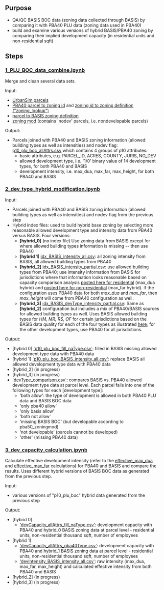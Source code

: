 ## Purpose
* QA/QC BASIS BOC data (zoning data collected through BASIS) by comparing it with PBA40 PLU data (zoning data used in PBA40)
* build and examine various versions of hybrid BASIS/PBA40 zoning by comparing their implied development capacity (in residential units and non-residential sqft)

## Steps

### [1_PLU_BOC_data_combine.ipynb](1_PLU_BOC_data_combine.ipynb)
Merge and clean several data sets.

Input:
* [UrbanSim parcels](https://mtcdrive.box.com/s/hnwpcw97tqqga1ngvcs5oct5av2j1ine)
* [PBA40 parcel to zoning id](https://mtcdrive.box.com/s/ws7gjn63jew70ap81sjxlsl6eg39yas8) and [zoning id to zoning definition ("zoning_lookup")](https://github.com/BayAreaMetro/bayarea_urbansim/blob/master/data/zoning_lookup.csv)
* [parcel to BASIS zoning definition](https://mtcdrive.box.com/s/rind3o860bn4aj20ugwebl5gphark7ms)
* [zoning mod](https://mtcdrive.box.com/s/6t8w5mqcvyr2oh8b7c0gz6ifetvruzah) (contains 'nodev' parcels, i.e. nondevelopable parcels)

Output:
* Parcels joined with PBA40 and BASIS zoning information (allowed building types as well as intensities) and nodev flag: [p10_plu_boc_allAttrs.csv](https://mtcdrive.box.com/s/4eaas345rl3ivg8ulwpa5v4i3cvbx1ay) which contains 4 groups of p10 attributes: 
   * basic attributes, e.g. PARCEL_ID, ACRES, COUNTY, JURIS, NO_DEV
   * allowed development type, i.e. '1/0' binary value of 14 development types, for both PBA40 and BASIS
   * development intensity, i.e. max_dua, max_far, max_height, for both PBA40 and BASIS

### [2_dev_type_hybrid_modification.ipynb](2_dev_type_hybrid_modification.ipynb)

Input:
* Parcels joined with PBA40 and BASIS zoning information (allowed building types as well as intensities) and nodev flag from the previous step
* Hybrid index files: used to build hybrid base zoning by selecting more reasonable allowed development type and intensity data from PBA40 versus BASIS. Four versions:
   * **[hybrid_0]** (no index file) Use zoning data from BASIS except for where allowed building types information is missing -- then use PBA40
   * **[hybrid 1]** [idx_BASIS_intensity_all.csv](hybrid_index/idx_BASIS_intensity_all.csv): all zoning intensity from BASIS, all allowed building types from PBA40
   * **[hybrid_2]** [idx_BASIS_intensity_partial.csv](hybrid_index/idx_BASIS_intensity_partial.csv): use allowed building types from PBA40; use intensity information from BASIS for jurisdictions where that information looks reasonable based on capacity comparison analysis [posted here for residential](https://public.tableau.com/profile/yuqi6946#!/vizhome/Residential_UNIT_20200428_hybrid_1/Notes) (max_dua hybrid) and [posted here for non-residential](https://public.tableau.com/profile/yuqi6946#!/vizhome/Nonresidential_SQFT_20200428_hybrid_1/BASISMAX_FARdataquality?publish=yes) (max_far hybrid). If the configuration uses PBA40 data for both *max_dua* and *max_far*, then *max_height* will come from PBA40 configuration as well.
   * **[hybrid_3]** [idx_BASIS_devType_intensity_partial.csv](hybrid_index/idx_BASIS_devType_intensity_partial.csv): Same as **[hybrid_2]** configuration but includes a mix of PBA40/BASIS sources for allowed building types as well.  Uses BASIS allowed building types for *HM, MR, RS, OF* for certain jurisdictions based on the BASIS data quality for each of the four types as illustrated [here](https://public.tableau.com/profile/yuqi6946#!/vizhome/devType_comparison_20200428/HM_comp?publish=yes); for the other development types, use PBA40 for all jurisdictions.

Output:
* [hybrid 0] ['p10_plu_boc_fill_naType.csv'](https://mtcdrive.box.com/s/x35fp65pv2lautamq15b4s0mfj3tr8l7): filled in BASIS missing allowed development type data with PBA40 data
* [hybrid 1] ['p10_plu_boc_BASIS_intensity_all.csv'](https://mtcdrive.box.com/s/xdwi6m00htngm65rvyu1ul8uenyflryc): replace BASIS all allowed development type data with PBA40 data
* [hybrid_2] (in progress)
* [hybrid_3] (in progress)
* ['devType_comparison.csv'](https://mtcdrive.box.com/s/mtjogl2fqf25yx7cxy6azrv587mo4itf): compares BASIS vs. PBA40 allowed development type data at parcel level. Each parcel falls into one of the following types for each [development type]:
    * 'both allow': the type of development is allowed in both PBA40 PLU data and BASIS BOC data
    * 'only pba40 allow'
    * 'only basis allow'
    * 'both not allow'
    * 'missing BASIS BOC' (but developable according to pba50_zoningmod)
    * 'not developable' (parcels cannot be developed)
    * 'other' (missing PBA40 data)

### [3_dev_capacity_calculation.ipynb](3_dev_capacity_calculation.ipynb)
Calculate effective development intensity (refer to the [effective_max_dua](https://github.com/UDST/bayarea_urbansim/blob/0fb7776596075fa7d2cba2b9fbc92333354ba6fa/baus/variables.py#L808) and [effective_max_far](https://github.com/UDST/bayarea_urbansim/blob/0fb7776596075fa7d2cba2b9fbc92333354ba6fa/baus/variables.py#L852) calculations) for PBA40 and BASIS and compare the results. Uses different hybrid versions of BASIS BOC data as generated from the previous step.

Input:
* various versions of "p10_plu_boc" hybrid data generated from the previous step

Output:
* [hybrid 0] 
	* ['devCapacity_allAttrs_fill_naType.csv'](https://mtcdrive.box.com/s/huty80u1m7lxlh20j1d2s8w1n9ny75bz): development capacity with PBA40 and hybrid_0 BASIS zoning data at parcel level - residential units, non-residential thousand sqft, number of employees
* [hybrid 1]
	* ['devCapacity_allAttrs_pba40Type.csv'](https://mtcdrive.box.com/s/09tbye86qs5kydhckoii53eitlac3my3): development capacity with PBA40 and hybrid_1 BASIS zoning data at parcel level - residential units, non-residential thousand sqft, number of employees
	* ['devIntensity_BASIS_intensity_all.csv'](https://mtcdrive.box.com/s/32hunczdkugk44iqw224ejozchutojd1): raw intensity (max_dua, max_far, max_height) and calculated effective intensity from both PBA40 and BASIS 
* [hybrid_2] (in progress)
* [hybrid_3] (in progress)
